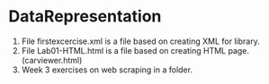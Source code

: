 # DataRepresentation

1. File firstexcercise.xml is a file based on creating XML for library.
2. File Lab01-HTML.html is a file based on creating HTML page. (carviewer.html)
3. Week 3 exercises on web scraping in a folder.

